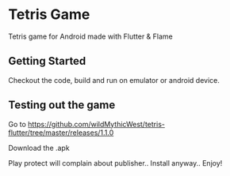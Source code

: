 # Tetris Game

Tetris game for Android made with Flutter & Flame

## Getting Started

Checkout the code, build and run on emulator or android device.

## Testing out the game

Go to https://github.com/wildMythicWest/tetris-flutter/tree/master/releases/1.1.0

Download the .apk

Play protect will complain about publisher.. Install anyway.. Enjoy!
